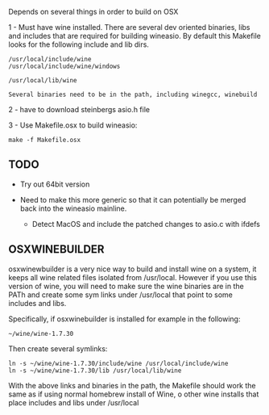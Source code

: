 Depends on several things in order to build on OSX

1 - Must have wine installed.  There are several dev oriented binaries, libs
    and includes that are required for building wineasio.  By default this
    Makefile looks for the following include and lib dirs.

    /usr/local/include/wine
    /usr/local/include/wine/windows

    /usr/local/lib/wine

    Several binaries need to be in the path, including winegcc, winebuild

2 - have to download steinbergs asio.h file

3 - Use Makefile.osx to build wineasio:

    make -f Makefile.osx


TODO
----

- Try out 64bit version

- Need to make this more generic so that it can potentially be merged back
  into the wineasio mainline.  
   
    - Detect MacOS and include the patched changes to asio.c with ifdefs

OSXWINEBUILDER
--------------

osxwinewbuilder is a very nice way to build and install wine on a system, it
keeps all wine related files isolated from /usr/local.  However if you use
this version of wine, you will need to make sure the wine binaries are in the
PATh and create some sym links under /usr/local that point to some includes
and libs.

Specifically, if osxwinebuilder is installed for example in the following:

    ~/wine/wine-1.7.30

Then create several symlinks:

    ln -s ~/wine/wine-1.7.30/include/wine /usr/local/include/wine
    ln -s ~/wine/wine-1.7.30/lib /usr/local/lib/wine

With the above links and binaries in the path, the Makefile should work the same as if using normal homebrew install of Wine, o other wine installs that place includes and libs under /usr/local

